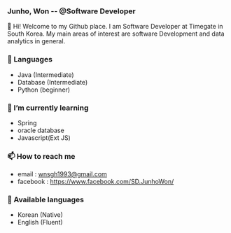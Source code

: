 ### Junho, Won -- @Software Developer
👋   Hi! Welcome to my Github place. I am Software Developer at Timegate in South Korea. 
My main areas of interest are software Development and data analytics in general.

### 🔭   Languages
- Java (Intermediate)
- Database (Intermediate)
- Python (beginner)

### 🌱   I’m currently learning
- Spring
- oracle database
- Javascript(Ext JS)

### 📫   How to reach me
- email : wnsgh1993@gmail.com
- facebook : https://www.facebook.com/SD.JunhoWon/

### 💬  Available languages 
- Korean (Native)
- English (Fluent)


<!--
**junjunwon/junjunwon** is a ✨ _special_ ✨ repository because its `README.md` (this file) appears on your GitHub profile.

Here are some ideas to get you started:

- 🔭 I’m currently working on ...
- 🌱 I’m currently learning ...
- 👯 I’m looking to collaborate on ...
- 🤔 I’m looking for help with ...
- 💬 Ask me about ...
- 📫 How to reach me: ...
- 😄 Pronouns: ...
- ⚡ Fun fact: ...
-->
